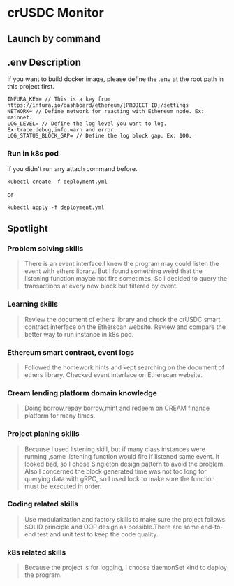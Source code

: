 # crUSDC Monitor

## Launch by command

## .env Description
If you want to build docker image, please define the .env at the root path in this project first.
```shell
INFURA_KEY= // This is a key from https://infura.io/dashboard/ethereum/[PROJECT ID]/settings
NETWORK= // Define network for reacting with Ethereum node. Ex: mainnet.
LOG_LEVEL= // Define the log level you want to log. Ex:trace,debug,info,warn and error.
LOG_STATUS_BLOCK_GAP= // Define the log block gap. Ex: 100.
```

### Run in k8s pod
if you didn't run any attach command before.
```shell
kubectl create -f deployment.yml
```

or

```shell
kubectl apply -f deployment.yml
```

## Spotlight

### Problem solving skills

> There is an event interface.I knew the program may could listen the event with ethers library.
> But I found something weird that the listening function maybe not fire sometimes.
> So I decided to query the transactions at every new block but filtered by event.

### Learning skills

> Review the document of ethers library and check the crUSDC smart contract interface on the Etherscan website.
> Review and compare the better way to run instance in k8s pod.

### Ethereum smart contract, event logs

> Followed the homework hints and kept searching on the document of ethers library.
> Checked event interface on Etherscan website.

### Cream lending platform domain knowledge

> Doing borrow,repay borrow,mint and redeem on CREAM finance platform for many times.

### Project planing skills

> Because I used listening skill, but if many class instances were running ,same listening function would fire if listened same event.
> It looked bad, so I chose Singleton design pattern to avoid the problem.
> Also I concerned the block generated time was not too long for querying data with gRPC, so I used lock to make sure the function must be executed in order.

### Coding related skills

> Use modularization and factory skills to make sure the project follows SOLID principle and OOP design as possible.There are some end-to-end test and unit test to keep the code quality.

### k8s related skills

> Because the project is for logging, I choose daemonSet kind to deploy the program.
